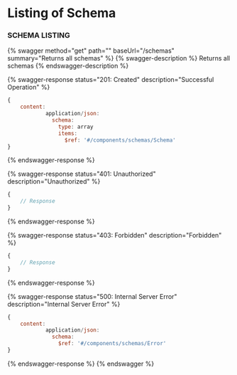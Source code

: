 # Listing of Schema

### SCHEMA LISTING

{% swagger method="get" path="" baseUrl="/schemas" summary="Returns all schemas" %}
{% swagger-description %}
Returns all schemas
{% endswagger-description %}

{% swagger-response status="201: Created" description="Successful Operation" %}
```javascript
{
    content:
            application/json:
              schema:
                type: array
                items:
                  $ref: '#/components/schemas/Schema'
}
```
{% endswagger-response %}

{% swagger-response status="401: Unauthorized" description="Unauthorized" %}
```javascript
{
    // Response
}
```
{% endswagger-response %}

{% swagger-response status="403: Forbidden" description="Forbidden" %}
```javascript
{
    // Response
}
```
{% endswagger-response %}

{% swagger-response status="500: Internal Server Error" description="Internal Server Error" %}
```javascript
{
    content:
            application/json:
              schema:
                $ref: '#/components/schemas/Error'
}
```
{% endswagger-response %}
{% endswagger %}
